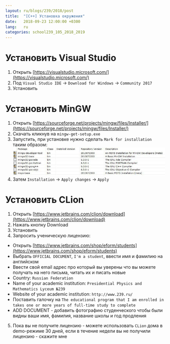```yaml
---
layout: ru/blogs/239/2018/post
title:  "[C++] Установка окружения"
date:   2018-09-23 12:00:00 +0300
lang:   ru
categories: school239_105_2018_2019
---
```


Установить Visual Studio
========================
1. Открыть [https://visualstudio.microsoft.com/](https://visualstudio.microsoft.com/)
2. Под ```Visual Studio IDE``` -> ```Download for Windows``` -> ```Community 2017```
3. Установить

Установить MinGW
================
1. Открыть [https://sourceforge.net/projects/mingw/files/Installer/](https://sourceforge.net/projects/mingw/files/Installer/)
2. Скачать кликнув на ``mingw-get-setup.exe``
3. Запустить, при установке нужно сделать ``Mark for installation`` таким образом:
![MinGW marked for installation](/static/2018/09/mingw_installation_screen.jpg)
4. Затем ``Installation`` -> ``Apply changes`` -> ``Apply``

Установить CLion
================
1. Открыть [https://www.jetbrains.com/clion/download](https://www.jetbrains.com/clion/download)
2. Нажать кнопку Download
3. Установить
4. Запросить ученическую лицензию:
 - Открыть [https://www.jetbrains.com/shop/eform/students](https://www.jetbrains.com/shop/eform/students)
 - Выбрать ``OFFICIAL DOCUMENT``, ``I'm a student``, ввести имя и фамилию на английском
 - Ввести свой email адрес про который вы уверены что вы можете получать на него письма, читать их и писать новые
 - Country: ``Russian Federation``
 - Name of your academic institution: ``Presidential Physics and Mathematics Lyceum №239``
 - Website of your academic institution: ``http://www.239.ru/``
 - Поставить галочку на ``The educational program that I am enrolled in takes one or more years of full-time study to complete``
 - ADD DOCUMENT - добавить фотографию студенческого чтобы были видны ваши имя, фамилия, название школы и год продления
5. Пока вы не получите лицензию - можете использовать ``CLion`` дома в demo-режиме 30 дней, если в течение недели вы не получили лицензию - скажите мне
